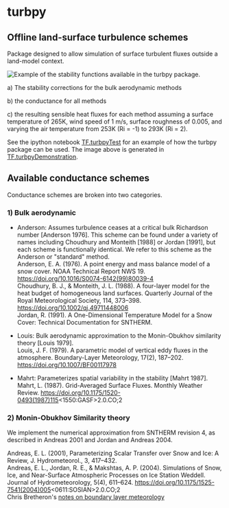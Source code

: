 # turbpy
## Offline land-surface turbulence schemes
Package designed to allow simulation of surface turbulent fluxes outside a land-model context.

![Example of the stability functions available in the turbpy package.](https://github.com/klapo/turbpy/blob/master/TF.OfflineTurb.Idealized.png)

a) The stability corrections for the bulk aerodynamic methods

b) the conductance for all methods

c) the resulting sensible heat fluxes for each method assuming a surface temperature of 265K, wind speed of 1 m/s,
surface roughness of 0.005, and varying the air temperature from 253K (Ri = -1) to 293K (Ri = 2).

See the ipython notebook [TF.turbpyTest](./TF.turbpyTest.ipynb) for an example of how the turbpy package can be used. The image above is generated in [TF.turbpyDemonstration](./TF.turbpyDemonstration.ipynb).

## Available conductance schemes
Conductance schemes are broken into two categories.

### 1) Bulk aerodynamic
- Anderson: Assumes turbulence ceases at a critical bulk Richardson number [Anderson 1976]. This scheme can be found under a variety of names including Choudhury and Monteith [1988] or Jordan [1991], but each scheme is functionally identical. We refer to this scheme as the Anderson or "standard" method.  
Anderson, E. A. (1976). A point energy and mass balance model of a snow cover. NOAA Technical Report NWS 19. https://doi.org/10.1016/S0074-6142(99)80039-4  
Choudhury, B. J., & Monteith, J. L. (1988). A four-layer model for the heat budget of homogeneous land surfaces. Quarterly Journal of the Royal Meteorological Society, 114, 373–398. https://doi.org/10.1002/qj.49711448006  
Jordan, R. (1991). A One-Dimensional Temperature Model for a Snow Cover: Technical Documentation for SNTHERM.  

- Louis: Bulk aerodynamic approximation to the Monin-Obukhov similarity theory [Louis 1979].  
Louis, J. F. (1979). A parametric model of vertical eddy fluxes in the atmosphere. Boundary-Layer Meteorology, 17(2), 187–202. https://doi.org/10.1007/BF00117978

- Mahrt: Parameterizes spatial variability in the stability [Mahrt 1987].  
Mahrt, L. (1987). Grid-Averaged Surface Fluxes. Monthly Weather Review. https://doi.org/10.1175/1520-0493(1987)115<1550:GASF>2.0.CO;2  

### 2) Monin-Obukhov Similarity theory
We implement the numerical approximation from SNTHERM revision 4, as described in Andreas 2001 and Jordan and Andreas 2004.

Andreas, E. L. (2001), Parameterizing Scalar Transfer over Snow and Ice: A Review, J. Hydrometeorol., 3, 417–432.  
Andreas, E. L., Jordan, R. E., & Makshtas, A. P. (2004). Simulations of Snow, Ice, and Near-Surface Atmospheric Processes on Ice Station Weddell. Journal of Hydrometeorology, 5(4), 611–624. https://doi.org/10.1175/1525-7541(2004)005<0611:SOSIAN>2.0.CO;2  
Chris Bretheron's [notes on boundary layer meteorology](atmos.washington.edu/~breth/classes/AS547)
